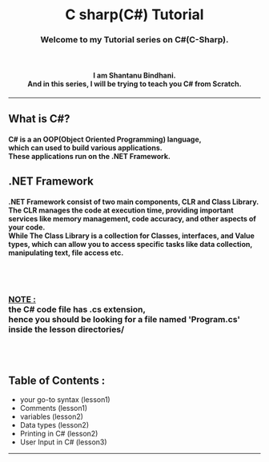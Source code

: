 <h1 align = "center"> C sharp(C#) Tutorial </h1>
<p align = "center">
    <h3 align = "center">Welcome to my Tutorial series on C#(C-Sharp).</h3></br>
    <h4 align = "center">I am Shantanu Bindhani.</br> And in this series, I will be trying to teach you C# from Scratch.</h4> 
</p>
<hr/>
<h2 align = "left"> What is C#? </h3>
<h4 align = "left"><p align = "left"> C# is a an OOP(Object Oriented Programming) language,</br>which can used to build various applications.</br> These applications run on the .NET Framework.</p></h4>
<h2 align = "left"> .NET Framework</h2>
<h4 align = "left"><p align = "left"> .NET Framework consist of two main components, CLR and Class Library.</br> The CLR manages the code at execution time, providing important services like memory management, code accuracy, and other aspects of your code.
</br>While The Class Library is a collection for Classes, interfaces, and Value types, which can allow you to access specific tasks like data collection, manipulating text, file access etc.
</p></h4>

</br></br>
<h3 align = "left"> <b><u>NOTE :</u></b></br> the C# code file has .cs extension,</br> hence you should be looking for a file named 'Program.cs' inside the lesson directories/</h3>
</br></br>

<h2 align = "left"> Table of Contents : </h2>
<ul align = "left">
    <li> your go-to syntax (lesson1)</li>
    <li> Comments (lesson1) </li>
    <li> variables (lesson2)</li>
    <li> Data types (lesson2)</li>
    <li> Printing in C# (lesson2)</li>
    <li> User Input in C# (lesson3)</li>
</ul>


<hr/>